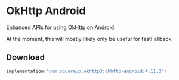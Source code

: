 OkHttp Android
==============

Enhanced APIs for using OkHttp on Android.

At the moment, this will mostly likely only be useful for fastFallback.

Download
--------

```kotlin
implementation("com.squareup.okhttp3:okhttp-android:4.11.0")
```
